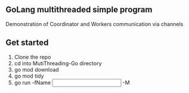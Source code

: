 ## GoLang multithreaded simple program

Demonstration of Coordinator and Workers communication via channels

## Get started

1. Clone the repo
2. cd into MutiThreading-Go directory
3. go mod download
4. go mod tidy
5. go run -fName <input file path here> -M <number of workers here>


